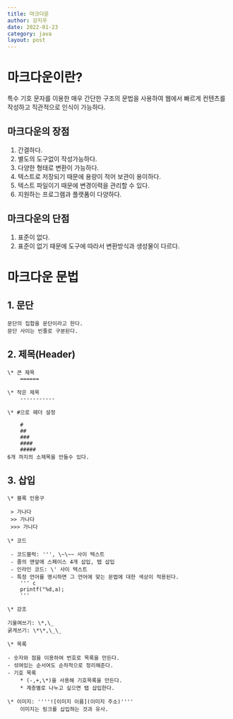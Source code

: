 ```yaml
---
title: 마크다운
author: 강지우
date: 2022-01-23
category: java
layout: post
---
```


# 마크다운이란?

특수 기호 문자를 이용한 매우 간단한 구조의 문법을 사용하여 웹에서 빠르게 컨텐츠를 작성하고 직관적으로 인식이 가능하다.

## 마크다운의 장점
1. 간결하다.
2. 별도의 도구없이 작성가능하다.
3. 다양한 형태로 변환이 가능하다.
4. 텍스트로 저장되기 때문에 용량이 적어 보관이 용이하다.
5. 텍스트 파일이기 때문에 변경이력을 관리할 수 있다.
6. 지원하는 프로그램과 플랫폼이 다양하다.

## 마크다운의 단점
1. 표준이 없다.
2. 표준이 없기 때문에 도구에 따라서 변환방식과 생성물이 다르다.

# 마크다운 문법

## 1. 문단 
    문단의 집합을 문단이라고 한다.
    문단 사이는 빈줄로 구분된다.

## 2. 제목(Header)

    \* 큰 제목
        ======

    \* 작은 제목
        -----------

    \* #으로 헤더 설정

        #
        ##
        ###
        ####
        #####    
    6개 까지의 소제목을 만들수 있다.

## 3. 삽입

    \* 블록 인용구

     > 가나다
     >> 가나다
     >>> 가나다
        
    \* 코드
    
     - 코드블럭: ''', \~\~~ 사이 텍스트
     - 줄의 맨앞에 스페이스 4개 삽입, 탭 삽입
     - 인라인 코드: \' 사이 텍스트
     - 특정 언어를 명시하면 그 언어에 맞는 문법에 대한 색상이 적용된다.
        ''' c
        printf("%d,a);
        '''
    
    \* 강조

    기울여쓰기: \*,\_
    굵게쓰기: \*\*,\_\_

    \* 목록

    - 숫자와 점을 이용하여 번호로 목록을 만든다. 
    - 섞여있는 순서여도 순차적으로 정리해준다.
    - 기호 목록
        * (-,+,\*)을 사용해 기호목록을 만든다.
        * 계층별로 나누고 싶으면 탭 삽입한다.
    
    \* 이미지: ''''![이미지 이름](이미지 주소)''''
        이미지는 링크를 삽입하는 것과 유사.    

    


             
    
         


    
            